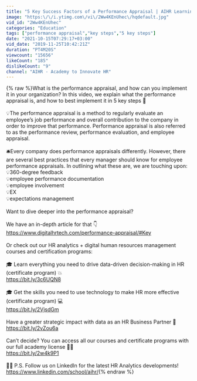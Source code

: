 ```yaml
---
title: "5 Key Success Factors of a Performance Appraisal | AIHR Learning Bite"
image: "https:\/\/i.ytimg.com\/vi\/2Ww4KEnUhec\/hqdefault.jpg"
vid_id: "2Ww4KEnUhec"
categories: "Education"
tags: ["performance appraisal","key steps","5 key steps"]
date: "2021-10-15T07:29:17+03:00"
vid_date: "2019-11-25T10:42:21Z"
duration: "PT4M20S"
viewcount: "15656"
likeCount: "185"
dislikeCount: "9"
channel: "AIHR - Academy to Innovate HR"
---
```

{% raw %}What is the performance appraisal, and how can you implement it in your organization? In this video, we explain what the performance appraisal is, and how to best implement it in 5️ key steps 🌟<br /><br />💡The performance appraisal is a method to regularly evaluate an employee’s job performance and overall contribution to the company in order to improve that performance. Performance appraisal is also referred to as the performance review, performance evaluation, and employee appraisal.<br /><br />🛎️Every company does performance appraisals differently. However, there are several best practices that every manager should know for employee performance appraisals. In outlining what these are, we are touching upon:<br />💡360-degree feedback<br />💡employee performance documentation<br />💡employee involvement<br />💡EX<br />💡expectations management<br /><br />Want to dive deeper into the performance appraisal? <br /><br />We have an in-depth article for that 👇<br /><a rel="nofollow" target="blank" href="https://www.digitalhrtech.com/performance-appraisal/#Key">https://www.digitalhrtech.com/performance-appraisal/#Key</a><br /><br />Or check out our HR analytics + digital human resources management courses and certification programs:<br /><br />🎓 Learn everything you need to drive data-driven decision-making in HR (certificate program) 💥<br /><a rel="nofollow" target="blank" href="https://bit.ly/3c6UQN8">https://bit.ly/3c6UQN8</a> <br /><br />🎓 Get the skills you need to use technology to make HR more effective (certificate program) 💻<br /><a rel="nofollow" target="blank" href="https://bit.ly/2VjsdGm">https://bit.ly/2VjsdGm</a> <br /><br />Have a greater strategic impact with data as an HR Business Partner 🎯<br /><a rel="nofollow" target="blank" href="https://bit.ly/2vZou6a">https://bit.ly/2vZou6a</a>  <br /><br />Can’t decide? You can access all our courses and certificate programs with our full academy license 👩‍🎓<br /><a rel="nofollow" target="blank" href="https://bit.ly/2w4k9P1">https://bit.ly/2w4k9P1</a>  <br /><br />👋👋 P.S. Follow us on LinkedIn for the latest HR Analytics developments! <br /><a rel="nofollow" target="blank" href="https://www.linkedin.com/school/aihr/">https://www.linkedin.com/school/aihr/</a>{% endraw %}
